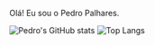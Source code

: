 Olá! Eu sou o Pedro Palhares.

![Pedro's GitHub stats](https://github-readme-stats.vercel.app/api?username=estrato144&show_icons=true&theme=dracula)
![Top Langs](https://github-readme-stats.vercel.app/api/top-langs/?username=estrato144&langs_count=8&theme=dracula)
